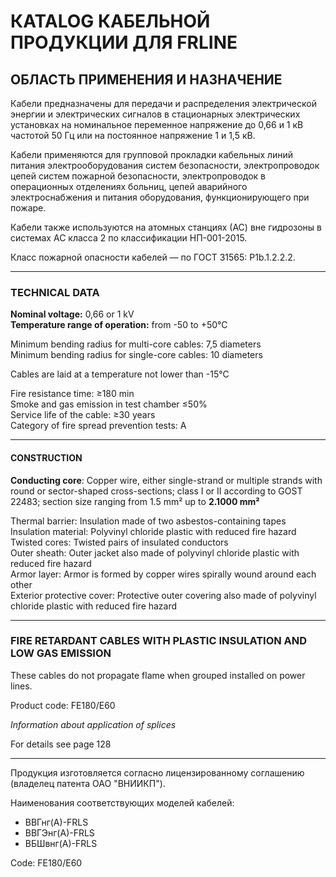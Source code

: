# КATALOG КАБЕЛЬНОЙ ПРОДУКЦИИ ДЛЯ FRLINE

## ОБЛАСТЬ ПРИМЕНЕНИЯ И НАЗНА́ЧЕНИЕ

Кабели предназначены для передачи и распределения электрической энергии и электрических сигналов в стационарных электрических установках на номинальное переменное напряжение до 0,66 и 1 кВ частотой 50 Гц или на постоянное напряжение 1 и 1,5 кВ.

Кабели применяются для групповой прокладки кабельных линий питания электрооборудования систем безопасности, электропроводок цепей систем пожарной безопасности, электропроводок в операционных отделениях больниц, цепей аварийного электроснабжения и питания оборудования, функционирующего при пожаре.

Кабели также используются на атомных станциях (АС) вне гидрозоны в системах АС класса 2 по классификации НП-001-2015.

Класс пожарной опасности кабелей — по ГОСТ 31565: P1b.1.2.2.2.

---

### TECHNICAL DATA

**Nominal voltage:** 0,66 or 1 kV  
**Temperature range of operation:** from -50 to +50°C  

Minimum bending radius for multi-core cables: 7,5 diameters  
Minimum bending radius for single-core cables: 10 diameters  

Cables are laid at a temperature not lower than -15°C  

Fire resistance time: ≥180 min  
Smoke and gas emission in test chamber ≤50%  
Service life of the cable: ≥30 years  
Category of fire spread prevention tests: A  

---

#### CONSTRUCTION

**Conducting core**: Copper wire, either single-strand or multiple strands with round or sector-shaped cross-sections; class I or II according to GOST 22483; section size ranging from 1.5 mm² up to **2.1000 mm²**

Thermal barrier: Insulation made of two asbestos-containing tapes  
Insulation material: Polyvinyl chloride plastic with reduced fire hazard  
Twisted cores: Twisted pairs of insulated conductors  
Outer sheath: Outer jacket also made of polyvinyl chloride plastic with reduced fire hazard  
Armor layer: Armor is formed by copper wires spirally wound around each other  
Exterior protective cover: Protective outer covering also made of polyvinyl chloride plastic with reduced fire hazard  

---

### FIRE RETARDANT CABLES WITH PLASTIC INSULATION AND LOW GAS EMISSION

These cables do not propagate flame when grouped installed on power lines.

Product code: FE180/E60  

*Information about application of splices*

For details see page 128  

--- 

Продукция изготовляется согласно лицензированному соглашению (владелец патента ОАО "ВНИИКП").  

Наименования соответствующих моделей кабелей:

- ВВГнг(А)-FRLS 
- ВВГЭнг(А)-FRLS 
- ВБШвнг(А)-FRLS  

Code: FE180/E60  
